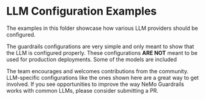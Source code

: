 # LLM Configuration Examples

The examples in this folder showcase how various LLM providers should be configured.

The guardrails configurations are very simple and only meant to show that the LLM is configured properly. These configurations **ARE NOT** meant to be used for production deployments.
Some of the models are included

The team encourages and welcomes contributions from the community. LLM-specific configurations like the ones shown here are a great way to get involved. If you see opportunities to improve the way NeMo Guardrails works with common LLMs, please consider submitting a PR.
